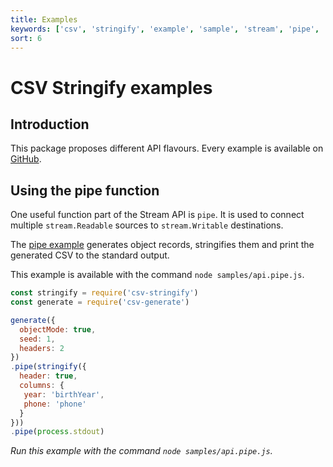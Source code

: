 ```yaml
---
title: Examples
keywords: ['csv', 'stringify', 'example', 'sample', 'stream', 'pipe', 'callback', 'sync', 'async']
sort: 6
---
```


# CSV Stringify examples

## Introduction

This package proposes different API flavours. Every example is available on [GitHub](https://github.com/adaltas/node-csv-stringify/tree/master/samples).

## Using the pipe function

One useful function part of the Stream API is `pipe`. It is used to connect
multiple `stream.Readable` sources to `stream.Writable` destinations.

The [pipe example](https://github.com/adaltas/node-csv/blob/master/packages/csv-stringify/samples/api.pipe.js) generates object records, stringifies them and print the generated CSV to the standard output.

This example is available with the command `node samples/api.pipe.js`.

```js
const stringify = require('csv-stringify')
const generate = require('csv-generate')

generate({
  objectMode: true,
  seed: 1,
  headers: 2
})
.pipe(stringify({
  header: true,
  columns: {
   year: 'birthYear',
   phone: 'phone'
  }
}))
.pipe(process.stdout)
```
_Run this example with the command `node samples/api.pipe.js`._
